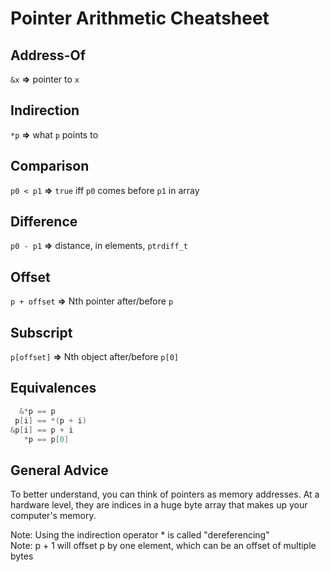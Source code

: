 # Pointer Arithmetic Cheatsheet

<!-- inline -->
## Address-Of
`&x`
**⇒** pointer to `x`

<!-- inline -->
## Indirection
`*p`
**⇒** what `p` points to

<!-- inline -->
## Comparison
`p0 < p1`
**⇒** `true` iff `p0` comes before `p1` in array

<!-- inline -->
## Difference
`p0 - p1`
**⇒** distance, in elements, `ptrdiff_t`

<!-- inline -->
## Offset
`p + offset`
**⇒** Nth pointer after/before `p`

<!-- inline -->
## Subscript
`p[offset]`
**⇒** Nth object after/before `p[0]`

<!-- inline -->
## Equivalences
```c
  &*p == p
 p[i] == *(p + i)
&p[i] == p + i
   *p == p[0]
```

<!-- inline -->
## General Advice
To better understand, you can think of pointers as memory addresses.
At a hardware level, they are indices in a huge byte array that makes up your computer's memory.

<!-- footer -->
Note: Using the indirection operator * is called "dereferencing"<br>
Note: p + 1 will offset p by one element, which can be an offset of multiple bytes
